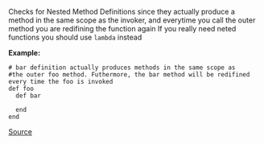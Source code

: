 Checks for Nested Method Definitions since they actually produce a method in the same scope as the invoker, and everytime you call the outer method you are redifining the function again
If you really need neted functions you should use ```lambda``` instead

**Example:**

```
# bar definition actually produces methods in the same scope as
#the outer foo method. Futhermore, the bar method will be redifined every time the foo is invoked
def foo
  def bar

  end
end
```

[Source](http://www.rubydoc.info/gems/rubocop/RuboCop/Cop/Lint/NestedMethodDefinition)